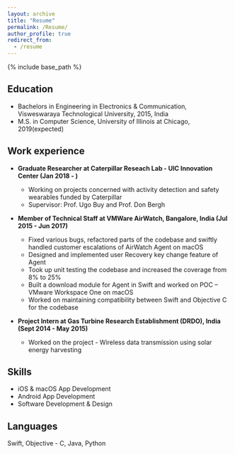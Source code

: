 ```yaml
---
layout: archive
title: "Resume"
permalink: /Resume/
author_profile: true
redirect_from:
  - /resume
---
```


{% include base_path %}

## Education

* Bachelors in Engineering in Electronics & Communication, Visweswaraya Technological University, 2015, India
* M.S. in Computer Science, University of Illinois at Chicago, 2019(expected)

## Work experience

* **Graduate Researcher at Caterpillar Reseach Lab - UIC Innovation Center (Jan 2018 - )**
  * Working on projects concerned with activity detection and safety wearables funded by Caterpillar
  * Supervisor: Prof. Ugo Buy and Prof. Don Bergh

* **Member of Technical Staff at VMWare AirWatch, Bangalore, India (Jul 2015 - Jun 2017)**
  * Fixed various bugs, refactored parts of the codebase and swiftly handled customer escalations of AirWatch Agent on macOS
  * Designed and implemented user Recovery key change feature of Agent
  * Took up unit testing the codebase and increased the coverage from 8% to 25%
  * Built a download module for Agent in Swift and worked on POC – VMware Workspace One on macOS
  * Worked on maintaining compatibility between Swift and Objective C for the codebase

* **Project Intern at Gas Turbine Research Establishment (DRDO), India (Sept 2014 - May 2015)**
  * Worked on the project - Wireless data transmission using solar energy harvesting
  
## Skills

* iOS & macOS App Development
* Android App Development
* Software Development & Design

## Languages 
Swift, Objective - C, Java, Python

<!-- Publications
======
  <ul>{% for post in site.publications %}
    {% include archive-single-cv.html %}
  {% endfor %}</ul> -->
  
<!-- Talks
======
  <ul>{% for post in site.talks %}
    {% include archive-single-talk-cv.html %}
  {% endfor %}</ul>
  
Teaching
======
  <ul>{% for post in site.teaching %}
    {% include archive-single-cv.html %}
  {% endfor %}</ul>
  
Service and leadership
======
* Currently signed in to 43 different slack teams -->
